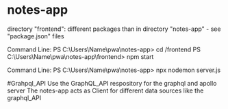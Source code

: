 # notes-app

directory "frontend":
different packages than in directory "notes-app" - see "package.json" files

Command Line:
PS C:\Users\Name\pwa\notes-app> cd /frontend
PS C:\Users\Name\pwa\notes-app\frontend> npm start

Command Line:
PS C:\Users\Name\pwa\notes-app> npx nodemon server.js


#Grahpql_API
Use the GraphQL_API respository for the graphql and apollo server
The notes-app acts as Client for different data sources like the graphql_API


